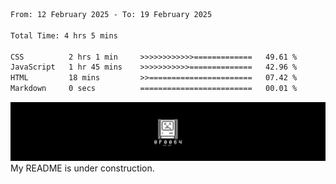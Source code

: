 <!--START_SECTION:waka-->

```txt
From: 12 February 2025 - To: 19 February 2025

Total Time: 4 hrs 5 mins

CSS          2 hrs 1 min     >>>>>>>>>>>>=============   49.61 %
JavaScript   1 hr 45 mins    >>>>>>>>>>>==============   42.96 %
HTML         18 mins         >>=======================   07.42 %
Markdown     0 secs          =========================   00.01 %
```

<!--END_SECTION:waka-->

<img src="https://raw.githubusercontent.com/n3xta/image-hosting/main/img/202411032331174.png"/>
My README is under construction. 
